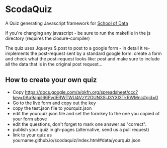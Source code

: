 ScodaQuiz
=========

A Quiz generating Javascript framework for [School of
Data](http://schoolofdata.org)

If you're changing any javascript - be sure to run the makefile in the js
directory (requires the closure-compiler)

The quiz uses Jquerys $.post to post to a google form - in detail it
re-implements the post-request sent by a standard google form: create a
form and check what the post-request looks like: post and make sure to
include all the data that is in the original post request...

How to create your own quiz
---------------------------

* Copy https://docs.google.com/a/okfn.org/spreadsheet/ccc?key=0Aq9agjil66PydERWTWU4VzY2OUN3SjJ3YXl3TkRWMnc#gid=0
* Go to the live form and copy out the key
* copy the test.json file to yourquiz.json
* edit the yourquiz.json file and set the formkey to the one you copied of
  your form above
* edit the questions, don't forget to mark one answer as "correct".
* publish your quiz in gh-pages (alternative, send us a pull request)
* link to your quiz as yourname.github.io/scodaquiz/index.html#data/yourquiz.json


